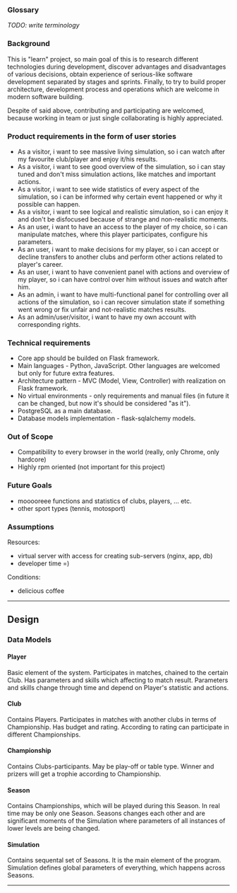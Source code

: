 ### Glossary

*TODO: write terminology*

### Background

This is "learn" project, so main goal of this is to research different technologies during development, discover advantages and disadvantages of various decisions, obtain experience of serious-like software development separated by stages and sprints. Finally, to try to build proper architecture, development process and operations which are welcome in modern software building.

Despite of said above, contributing and participating are welcomed, because working in team or just single collaborating is highly appreciated.

### Product requirements in the form of user stories

- As a visitor, i want to see massive living simulation, so i can watch after my favourite club/player and enjoy it/his results.
- As a visitor, i want to see good overview of the simulation, so i can stay tuned and don't miss simulation actions, like matches and important actions.
- As a visitor, i want to see wide statistics of every aspect of the simulation, so i can be informed why certain event happened or why it possible can happen.
- As a visitor, i want to see logical and realistic simulation, so i can enjoy it and don't be disfocused because of strange and non-realistic moments.
- As an user, i want to have an access to the player of my choice, so i can manipulate matches, where this player participates, configure his parameters.
- As an user, i want to make decisions for my player, so i can accept or decline transfers to another clubs and perform other actions related to player's career.
- As an user, i want to have convenient panel with actions and overview of my player, so i can have control over him without issues and watch after him.
- As an admin, i want to have multi-functional panel for controlling over all actions of the simulation, so i can recover simulation state if something went wrong or fix unfair and not-realistic matches results.
- As an admin/user/visitor, i want to have my own account with corresponding rights.

### Technical requirements

- Core app should be builded on Flask framework.
- Main languages - Python, JavaScript. Other languages are welcomed but only for future extra features.
- Architecture pattern - MVC (Model, View, Controller) with realization on Flask framework.
- No virtual environments - only requirements and manual files (in future it can be changed, but now it's should be considered "as it").
- PostgreSQL as a main database.
- Database models implementation - flask-sqlalchemy models.

### Out of Scope
- Compatibility to every browser in the world (really, only Chrome, only hardcore)
- Highly rpm oriented (not important for this project)

### Future Goals

- mooooreee functions and statistics of clubs, players, ... etc.
- other sport types (tennis, motosport)

### Assumptions

Resources:
- virtual server with access for creating sub-servers (nginx, app, db)
- developer time =)

Conditions:
- delicious coffee

---

## Design

### Data Models

#### Player

Basic element of the system. Participates in matches, chained to the certain Club. Has parameters and skills which affecting to match result. Parameters and skills change through time and depend on Player's statistic and actions.

#### Club

Contains Players. Participates in matches with another clubs in terms of Championship. Has budget and rating. According to rating can participate in different Championships.

#### Championship

Contains Clubs-participants. May be play-off or table type. Winner and prizers will get a trophie according to Championship.

#### Season

Contains Championships, which will be played during this Season. In real time may be only one Season. Seasons changes each other and are significant moments of the Simulation where parameters of all instances of lower levels are being changed.

#### Simulation

Contains sequental set of Seasons. It is the main element of the program. Simulation defines global parameters of everything, which happens across Seasons.

---